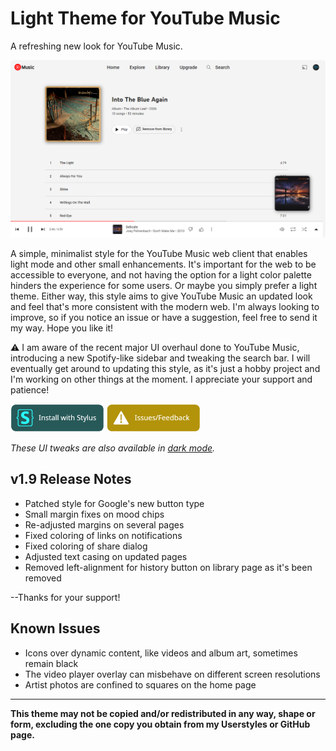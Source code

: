 # Light Theme for YouTube Music
A refreshing new look for YouTube Music.

<img src="https://raw.githubusercontent.com/Tech-How/Light-Theme-for-YouTube-Music/main/images/repo/readme/4.png"/>

A simple, minimalist style for the YouTube Music web client that enables light mode and other small enhancements. It's important for the web to be accessible to everyone, and not having the option for a light color palette hinders the experience for some users. Or maybe you simply prefer a light theme. Either way, this style aims to give YouTube Music an updated look and feel that's more consistent with the modern web. I'm always looking to improve, so if you notice an issue or have a suggestion, feel free to send it my way. Hope you like it!

⚠ I am aware of the recent major UI overhaul done to YouTube Music, introducing a new Spotify-like sidebar and tweaking the search bar. I will eventually get around to updating this style, as it's just a hobby project and I'm working on other things at the moment. I appreciate your support and patience!

[![Install with Stylus](https://raw.githubusercontent.com/Tech-How/Light-Theme-for-YouTube-Music/main/images/repo/readme/install-button.png)](https://userstyles.world/style/8981/light-theme-for-youtube-music)
[![Issues/Feedback](https://raw.githubusercontent.com/Tech-How/Light-Theme-for-YouTube-Music/main/images/repo/readme/issues-button.png)](https://github.com/Tech-How/Light-Theme-for-YouTube-Music/issues/new/choose)

_These UI tweaks are also available in [dark mode](https://userstyles.world/style/8982/youtube-music-tweaks)._

## v1.9 Release Notes
- Patched style for Google's new button type
- Small margin fixes on mood chips
- Re-adjusted margins on several pages
- Fixed coloring of links on notifications
- Fixed coloring of share dialog
- Adjusted text casing on updated pages
- Removed left-alignment for history button on library page as it's been removed

--Thanks for your support!


## Known Issues
- Icons over dynamic content, like videos and album art, sometimes remain black
- The video player overlay can misbehave on different screen resolutions
- Artist photos are confined to squares on the home page

---
**This theme may not be copied and/or redistributed in any way, shape or form, excluding the one copy you obtain from my Userstyles or GitHub page.**
